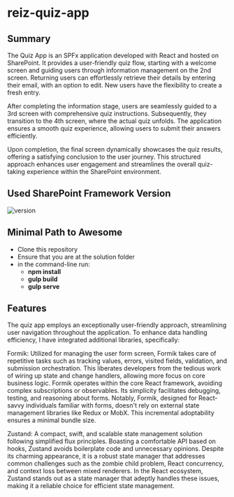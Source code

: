 # reiz-quiz-app

## Summary

The Quiz App is an SPFx application developed with React and hosted on SharePoint. It provides a user-friendly quiz flow, starting with a welcome screen and guiding users through information management on the 2nd screen. Returning users can effortlessly retrieve their details by entering their email, with an option to edit. New users have the flexibility to create a fresh entry.

After completing the information stage, users are seamlessly guided to a 3rd screen with comprehensive quiz instructions. Subsequently, they transition to the 4th screen, where the actual quiz unfolds. The application ensures a smooth quiz experience, allowing users to submit their answers efficiently.

Upon completion, the final screen dynamically showcases the quiz results, offering a satisfying conclusion to the user journey. This structured approach enhances user engagement and streamlines the overall quiz-taking experience within the SharePoint environment.

## Used SharePoint Framework Version

![version](https://img.shields.io/badge/version-1.18.2-green.svg)

## Minimal Path to Awesome

-   Clone this repository
-   Ensure that you are at the solution folder
-   in the command-line run:
    -   **npm install**
    -   **gulp build**
    -   **gulp serve**

## Features

The quiz app employs an exceptionally user-friendly approach, streamlining user navigation throughout the application. To enhance data handling efficiency, I have integrated additional libraries, specifically:

Formik:
Utilized for managing the user form screen, Formik takes care of repetitive tasks such as tracking values, errors, visited fields, validation, and submission orchestration. This liberates developers from the tedious work of wiring up state and change handlers, allowing more focus on core business logic. Formik operates within the core React framework, avoiding complex subscriptions or observables. Its simplicity facilitates debugging, testing, and reasoning about forms. Notably, Formik, designed for React-savvy individuals familiar with forms, doesn't rely on external state management libraries like Redux or MobX. This incremental adoptability ensures a minimal bundle size.

Zustand:
A compact, swift, and scalable state management solution following simplified flux principles. Boasting a comfortable API based on hooks, Zustand avoids boilerplate code and unnecessary opinions. Despite its charming appearance, it is a robust state manager that addresses common challenges such as the zombie child problem, React concurrency, and context loss between mixed renderers. In the React ecosystem, Zustand stands out as a state manager that adeptly handles these issues, making it a reliable choice for efficient state management.
